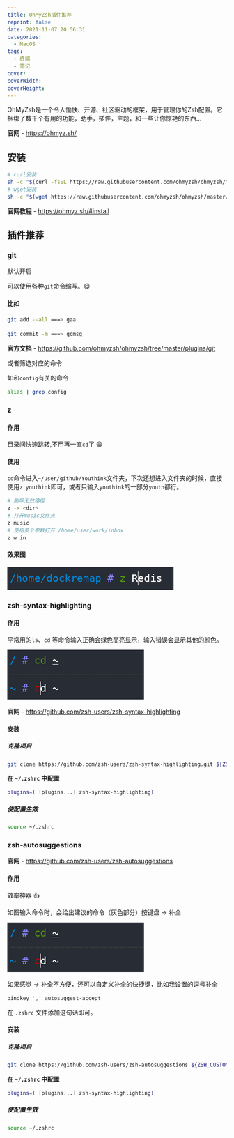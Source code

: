 ```yaml
---
title: OhMyZsh插件推荐
reprint: false
date: 2021-11-07 20:56:31
categories:
  - MacOS
tags:
  - 终端
  - 笔记
cover:
coverWidth:
coverHeight:
---
```


OhMyZsh是一个令人愉快、开源、社区驱动的框架，用于管理你的Zsh配置。它捆绑了数千个有用的功能，助手，插件，主题，和一些让你惊艳的东西…

**官网** - <https://ohmyz.sh/>

## 安装

```bash
# curl安装
sh -c "$(curl -fsSL https://raw.githubusercontent.com/ohmyzsh/ohmyzsh/master/tools/install.sh)"
# wget安装
sh -c "$(wget https://raw.githubusercontent.com/ohmyzsh/ohmyzsh/master/tools/install.sh -O -)"
```

**官网教程** - <https://ohmyz.sh/#install>

## 插件推荐

### git

默认开启

可以使用各种`git`命令缩写。😋

#### 比如

```bash
git add --all ===> gaa

git commit -m ===> gcmsg
```

**官方文档** - <https://github.com/ohmyzsh/ohmyzsh/tree/master/plugins/git>

或者筛选对应的命令

如和`config`有关的命令

```bash
alias | grep config
```

### z

#### 作用

目录间快速跳转,不用再一直`cd`了 😁

#### 使用

`cd`命令进入`~/user/github/Youthink`文件夹，下次还想进入文件夹的时候，直接使用`z youthink`即可，或者只输入`youthink`的一部分`youth`都行。

```bash
# 删除无效路径
z -x <dir>
# 打开music文件夹
z music
# 使用多个参数打开 /home/user/work/inbox
z w in
```

#### 效果图

![](/images/f043c56c18656d68d4a89862bf47c65b.png)

### zsh-syntax-highlighting

#### 作用

平常用的`ls`、`cd` 等命令输入正确会绿色高亮显示，输入错误会显示其他的颜色。

![](/images/878b7471bbcef580c46d52156502de15.png)

**官网** - <https://github.com/zsh-users/zsh-syntax-highlighting>

#### 安装

##### 克隆项目

```bash
git clone https://github.com/zsh-users/zsh-syntax-highlighting.git ${ZSH_CUSTOM:-~/.oh-my-zsh/custom}/plugins/zsh-syntax-highlighting
```

**在 `~/.zshrc` 中配置**

```bash
plugins=( [plugins...] zsh-syntax-highlighting)
```

##### 使配置生效

```bash
source ~/.zshrc
```

### zsh-autosuggestions

**官网** - <https://github.com/zsh-users/zsh-autosuggestions>

#### 作用

效率神器 👍

如图输入命令时，会给出建议的命令（灰色部分）按键盘 → 补全

![](/images/878b7471bbcef580c46d52156502de15.png)

如果感觉 → 补全不方便，还可以自定义补全的快捷键，比如我设置的逗号补全

```bash
bindkey ',' autosuggest-accept
```

在 `.zshrc` 文件添加这句话即可。

#### 安装

##### 克隆项目

```bash
git clone https://github.com/zsh-users/zsh-autosuggestions ${ZSH_CUSTOM:-~/.oh-my-zsh/custom}/plugins/zsh-autosuggestions
```

**在 `~/.zshrc` 中配置**

```bash
plugins=( [plugins...] zsh-syntax-highlighting)
```

##### 使配置生效

```bash
source ~/.zshrc
```
